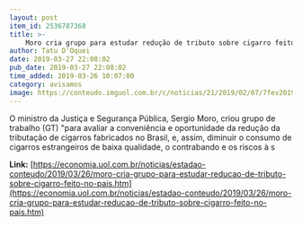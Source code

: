 ```yaml
---
layout: post
item_id: 2536787368
title: >-
    Moro cria grupo para estudar redução de tributo sobre cigarro feito no país
author: Tatu D'Oquei
date: 2019-03-27 22:08:02
pub_date: 2019-03-27 22:08:02
time_added: 2019-03-26 10:07:00
category: avisamos
image: https://conteudo.imguol.com.br/c/noticias/21/2019/02/07/7fev2019---o-ministro-da-justica-sergio-moro-durante-almoco-organizado-pelo-iasp-instituto-dos-advogados-de-sao-paulo-no-hotel-hyatt-em-sp-1549558303418_v2_615x300.jpg
---
```


O ministro da Justiça e Segurança Pública, Sergio Moro, criou grupo de trabalho (GT) "para avaliar a conveniência e oportunidade da redução da tributação de cigarros fabricados no Brasil, e, assim, diminuir o consumo de cigarros estrangeiros de baixa qualidade, o contrabando e os riscos à s

**Link:** [https://economia.uol.com.br/noticias/estadao-conteudo/2019/03/26/moro-cria-grupo-para-estudar-reducao-de-tributo-sobre-cigarro-feito-no-pais.htm](https://economia.uol.com.br/noticias/estadao-conteudo/2019/03/26/moro-cria-grupo-para-estudar-reducao-de-tributo-sobre-cigarro-feito-no-pais.htm)

